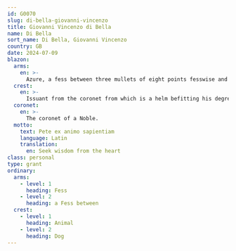 ```yaml
---
id: G0070
slug: di-bella-giovanni-vincenzo
title: Giovanni Vincenzo di Bella
name: Di Bella
sort_name: Di Bella, Giovanni Vincenzo
country: GB
date: 2024-07-09
blazon:
  arms:
    en: >-
      Azure, a fess between three mullets of eight points fesswise and three bendlets all Or.
  crest:
    en: >-
      Issuant from the coronet from which is a helm befitting his degree with mantling Azure doubled Or, upon which on a wreath of the liveries is set for a crest a Cirneco dell'Etna hound passant proper.
  coronet:
    en: >-
      The coronet of a Noble.
  motto:
    text: Pete ex animo sapientiam
    language: Latin
    translation:
      en: Seek wisdom from the heart
class: personal
type: grant
ordinary:
  arms:
    - level: 1
      heading: Fess
    - level: 2
      heading: a Fess between
  crest:
    - level: 1
      heading: Animal
    - level: 2
      heading: Dog
---
```

